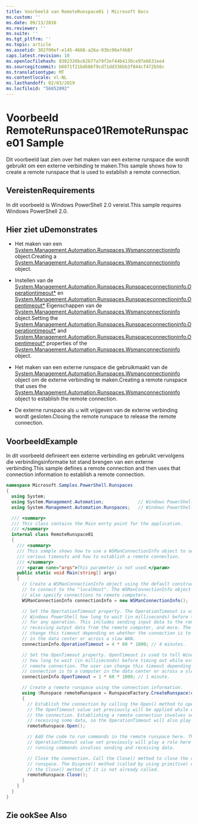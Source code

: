 ```yaml
---
title: Voorbeeld van RemoteRunspace01 | Microsoft Docs
ms.custom: ''
ms.date: 09/13/2016
ms.reviewer: ''
ms.suite: ''
ms.tgt_pltfrm: ''
ms.topic: article
ms.assetid: 302f00ef-e145-4668-a26a-03bc96ef4b8f
caps.latest.revision: 10
ms.openlocfilehash: 8302326bc62b77a79f2ef44b4130ce97e6631ee4
ms.sourcegitcommit: b6871f21bd666f9cd71dd336bb3f844cf472b56c
ms.translationtype: MT
ms.contentlocale: nl-NL
ms.lasthandoff: 02/03/2019
ms.locfileid: "56852092"
---
```

# <a name="remoterunspace01-sample"></a><span data-ttu-id="be3b0-102">Voorbeeld RemoteRunspace01</span><span class="sxs-lookup"><span data-stu-id="be3b0-102">RemoteRunspace01 Sample</span></span>

<span data-ttu-id="be3b0-103">Dit voorbeeld laat zien over het maken van een externe runspace die wordt gebruikt om een externe verbinding te maken.</span><span class="sxs-lookup"><span data-stu-id="be3b0-103">This sample shows how to create a remote runspace that is used to establish a remote connection.</span></span>

## <a name="requirements"></a><span data-ttu-id="be3b0-104">Vereisten</span><span class="sxs-lookup"><span data-stu-id="be3b0-104">Requirements</span></span>

 <span data-ttu-id="be3b0-105">In dit voorbeeld is Windows PowerShell 2.0 vereist.</span><span class="sxs-lookup"><span data-stu-id="be3b0-105">This sample requires Windows PowerShell 2.0.</span></span>

## <a name="demonstrates"></a><span data-ttu-id="be3b0-106">Hier ziet u</span><span class="sxs-lookup"><span data-stu-id="be3b0-106">Demonstrates</span></span>

- <span data-ttu-id="be3b0-107">Het maken van een [System.Management.Automation.Runspaces.Wsmanconnectioninfo](/dotnet/api/System.Management.Automation.Runspaces.WSManConnectionInfo) object.</span><span class="sxs-lookup"><span data-stu-id="be3b0-107">Creating a [System.Management.Automation.Runspaces.Wsmanconnectioninfo](/dotnet/api/System.Management.Automation.Runspaces.WSManConnectionInfo) object.</span></span>

- <span data-ttu-id="be3b0-108">Instellen van de [System.Management.Automation.Runspaces.Runspaceconnectioninfo.Operationtimeout\*](/dotnet/api/System.Management.Automation.Runspaces.RunspaceConnectionInfo.OperationTimeout) en [System.Management.Automation.Runspaces.Runspaceconnectioninfo.Opentimeout\*](/dotnet/api/System.Management.Automation.Runspaces.RunspaceConnectionInfo.OpenTimeout) Eigenschappen van de [System.Management.Automation.Runspaces.Wsmanconnectioninfo](/dotnet/api/System.Management.Automation.Runspaces.WSManConnectionInfo) object.</span><span class="sxs-lookup"><span data-stu-id="be3b0-108">Setting the [System.Management.Automation.Runspaces.Runspaceconnectioninfo.Operationtimeout\*](/dotnet/api/System.Management.Automation.Runspaces.RunspaceConnectionInfo.OperationTimeout) and [System.Management.Automation.Runspaces.Runspaceconnectioninfo.Opentimeout\*](/dotnet/api/System.Management.Automation.Runspaces.RunspaceConnectionInfo.OpenTimeout) properties of the [System.Management.Automation.Runspaces.Wsmanconnectioninfo](/dotnet/api/System.Management.Automation.Runspaces.WSManConnectionInfo) object.</span></span>

- <span data-ttu-id="be3b0-109">Het maken van een externe runspace die gebruikmaakt van de [System.Management.Automation.Runspaces.Wsmanconnectioninfo](/dotnet/api/System.Management.Automation.Runspaces.WSManConnectionInfo) object om de externe verbinding te maken.</span><span class="sxs-lookup"><span data-stu-id="be3b0-109">Creating a remote runspace that uses the [System.Management.Automation.Runspaces.Wsmanconnectioninfo](/dotnet/api/System.Management.Automation.Runspaces.WSManConnectionInfo) object to establish the remote connection.</span></span>

- <span data-ttu-id="be3b0-110">De externe runspace als u wilt vrijgeven van de externe verbinding wordt gesloten.</span><span class="sxs-lookup"><span data-stu-id="be3b0-110">Closing the remote runspace to release the remote connection.</span></span>

## <a name="example"></a><span data-ttu-id="be3b0-111">Voorbeeld</span><span class="sxs-lookup"><span data-stu-id="be3b0-111">Example</span></span>

 <span data-ttu-id="be3b0-112">In dit voorbeeld definieert een externe verbinding en gebruikt vervolgens die verbindingsinformatie tot stand brengen van een externe verbinding.</span><span class="sxs-lookup"><span data-stu-id="be3b0-112">This sample defines a remote connection and then uses that connection information to establish a remote connection.</span></span>

```csharp
namespace Microsoft.Samples.PowerShell.Runspaces
{
  using System;
  using System.Management.Automation;             // Windows PowerShell namespace.
  using System.Management.Automation.Runspaces;   // Windows PowerShell namespace.

  /// <summary>
  /// This class contains the Main enrty point for the application.
  /// </summary>
  internal class RemoteRunspace01
  {
    /// <summary>
    /// This sample shows how to use a WSManConnectionInfo object to set
    /// various timeouts and how to establish a remote connection.
    /// </summary>
    /// <param name="args">This parameter is not used.</param>
    public static void Main(string[] args)
    {
      // Create a WSManConnactionInfo object using the default constructor
      // to connect to the "localHost". The WSManConnectionInfo object can
      // also specify connections to remote computers.
      WSManConnectionInfo connectionInfo = new WSManConnectionInfo();

      // Set the OpertationTimeout property. The OperationTimeout is used to tell
      // Windows PowerShell how long to wait (in milliseconds) before timing out
      // for any operation. This includes sending input data to the remote computer,
      // receiving output data from the remote computer, and more. The user can
      // change this timeout depending on whether the connection is to a computer
      // in the data center or across a slow WAN.
      connectionInfo.OperationTimeout = 4 * 60 * 1000; // 4 minutes.

      // Set the OpenTimeout property. OpenTimeout is used to tell Windows PowerShell
      // how long to wait (in milliseconds) before timing out while establishing a
      // remote connection. The user can change this timeout depending on whether the
      // connection is to a computer in the data center or across a slow WAN.
      connectionInfo.OpenTimeout = 1 * 60 * 1000; // 1 minute.

      // Create a remote runspace using the connection information.
      using (Runspace remoteRunspace = RunspaceFactory.CreateRunspace(connectionInfo))
      {
        // Establish the connection by calling the Open() method to open the runspace.
        // The OpenTimeout value set previously will be applied while establishing
        // the connection. Establishing a remote connection involves sending and
        // receiving some data, so the OperationTimeout will also play a role in this process.
        remoteRunspace.Open();

        // Add the code to run commands in the remote runspace here. The
        // OperationTimeout value set previously will play a role here because
        // running commands involves sending and receiving data.

        // Close the connection. Call the Close() method to close the remote
        // runspace. The Dispose() method (called by using primitive) will call
        // the Close() method if it is not already called.
        remoteRunspace.Close();
      }
    }
  }
}
```

## <a name="see-also"></a><span data-ttu-id="be3b0-113">Zie ook</span><span class="sxs-lookup"><span data-stu-id="be3b0-113">See Also</span></span>

